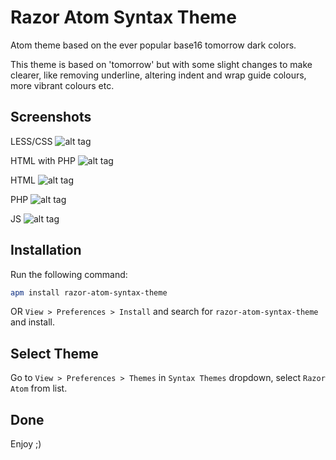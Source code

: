 # Razor Atom Syntax Theme

Atom theme based on the ever popular base16 tomorrow dark colors.

This theme is based on 'tomorrow' but with some slight changes to make clearer, like removing underline, altering indent and wrap guide colours, more vibrant colours etc.

## Screenshots

LESS/CSS
![alt tag](https://raw.githubusercontent.com/smiffy6969/razor-atom-syntax-theme/master/screenshots/razor-atom-syntax-theme-1.png)

HTML with PHP
![alt tag](https://raw.githubusercontent.com/smiffy6969/razor-atom-syntax-theme/master/screenshots/razor-atom-syntax-theme-2.png)

HTML
![alt tag](https://raw.githubusercontent.com/smiffy6969/razor-atom-syntax-theme/master/screenshots/razor-atom-syntax-theme-3.png)

PHP
![alt tag](https://raw.githubusercontent.com/smiffy6969/razor-atom-syntax-theme/master/screenshots/razor-atom-syntax-theme-4.png)

JS
![alt tag](https://raw.githubusercontent.com/smiffy6969/razor-atom-syntax-theme/master/screenshots/razor-atom-syntax-theme-5.png)

## Installation

Run the following command:

```sh
apm install razor-atom-syntax-theme
```

OR `View > Preferences > Install` and search for `razor-atom-syntax-theme` and install.

## Select Theme

Go to `View > Preferences > Themes` in `Syntax Themes` dropdown, select `Razor Atom` from list.

## Done

Enjoy ;)
